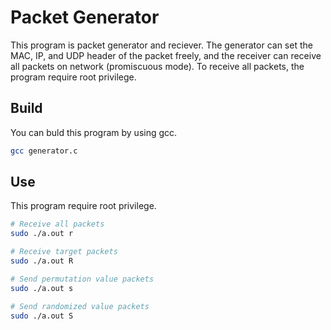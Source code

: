 # Packet Generator

This program is packet generator and reciever.
The generator can set the MAC, IP, and UDP header of the packet freely, and the receiver can receive all packets on network (promiscuous mode).
To receive all packets, the program require root privilege.

## Build

You can buld this program by using gcc.

``` bash
gcc generator.c
```

## Use

This program require root privilege.

``` bash
# Receive all packets
sudo ./a.out r

# Receive target packets
sudo ./a.out R

# Send permutation value packets
sudo ./a.out s

# Send randomized value packets
sudo ./a.out S
```
